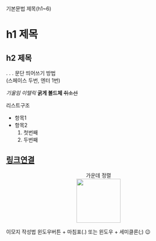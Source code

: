 기본문법
제목(h1~6)
# h1 제목
## h2 제목
.
.
.
문단 띄어쓰기 방법  
(스페이스 두번, 엔터 1번)

*기울임 이텔릭*
**굵게 볼드체**
~~취소선~~

리스트구조
 - 항목1
 - 항목2
   1. 첫번째
   2. 두번째
  
[링크연결](http://naver.com)
---

<p align="center">가운데 정렬 <br>
<img src="https://health.chosun.com/site/data/img_dir/2023/06/20/2023062002262_0.jpg" width="120" height="auto"> </p>

이모지 작성법
윈도우버튼 + 마침표(.) 또는 윈도우 + 세미클론(;)
😉

